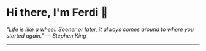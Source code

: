 <h1>Hi there, I'm Ferdi 👋</h1>

<p><em>
  "Life is like a wheel. Sooner or later, it always comes around to where you started again." — Stephen King
</em></p>

---
